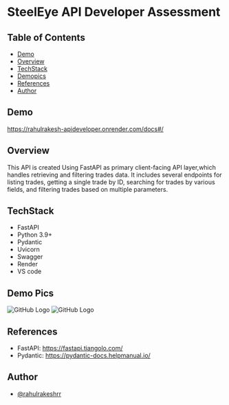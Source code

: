 
# SteelEye API Developer Assessment



## Table of Contents

- [Demo](#demo)
- [Overview](#overview)
- [TechStack](#techstack)
- [Demopics](#demo)
- [References](#references)
- [Author](#author)

## Demo

https://rahulrakesh-apideveloper.onrender.com/docs#/

## Overview 
This API is created Using FastAPI as primary client-facing API layer,which handles retrieving and filtering trades data. It includes several endpoints for listing trades, getting a single trade by ID, searching for trades by various fields, and filtering trades based on multiple parameters.


## TechStack
- FastAPI
- Python 3.9+
- Pydantic
- Uvicorn
- Swagger
- Render
- VS code


## Demo Pics

![GitHub Logo](https://github.com/rahulrakeshrr/Trade_Search_Fastapi/blob/main/Demo%20pic%202.png)
![GitHub Logo](https://github.com/rahulrakeshrr/Trade_Search_Fastapi/blob/main/Demo%20pic%201.png)


## References

- FastAPI: https://fastapi.tiangolo.com/
- Pydantic: https://pydantic-docs.helpmanual.io/

## Author

- [@rahulrakeshrr](https://github.com/rahulrakeshrr)

